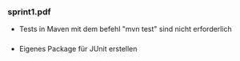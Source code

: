 ### sprint1.pdf
- Tests in Maven mit dem befehl "mvn test" sind nicht erforderlich

###
- Eigenes Package für JUnit erstellen